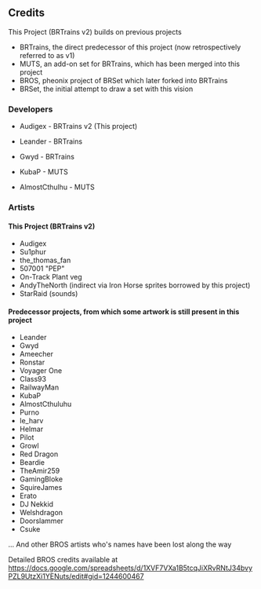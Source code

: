 ## Credits

This Project (BRTrains v2) builds on previous projects

- BRTrains, the direct predecessor of this project (now retrospectively referred to as v1)
- MUTS, an add-on set for BRTrains, which has been merged into this project
- BROS, pheonix project of BRSet which later forked into BRTrains
- BRSet, the initial attempt to draw a set with this vision

### Developers

- Audigex - BRTrains v2 (This project)

- Leander - BRTrains
- Gwyd - BRTrains
- KubaP - MUTS  
- AlmostCthulhu - MUTS   

### Artists

#### This Project (BRTrains v2)

- Audigex  
- Su1phur  
- the_thomas_fan  
- 507001 "PEP"
- On-Track Plant veg
- AndyTheNorth (indirect via Iron Horse sprites borrowed by this project)
- StarRaid (sounds) 


#### Predecessor projects, from which some artwork is still present in this project

- Leander  
- Gwyd  
- Ameecher  
- Ronstar  
- Voyager One  
- Class93  
- RailwayMan  
- KubaP  
- AlmostCthuluhu  
- Purno  
- le_harv  
- Helmar  
- Pilot  
- Growl  
- Red Dragon  
- Beardie  
- TheAmir259  
- GamingBloke  
- SquireJames  
- Erato  
- DJ Nekkid
- Welshdragon
- Doorslammer
- Csuke

... And other BROS artists who's names have been lost along the way

Detailed BROS credits available at https://docs.google.com/spreadsheets/d/1XVF7VXa1B5tcqJiXRvRNtJ34bvyPZL9UtzXi1YENuts/edit#gid=1244600467
